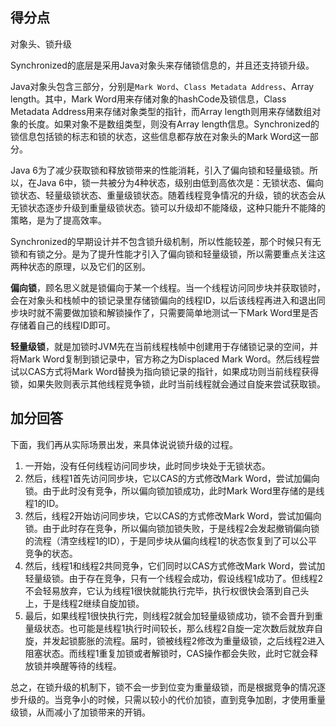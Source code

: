 ## 得分点

对象头、锁升级

Synchronized的底层是采用Java对象头来存储锁信息的，并且还支持锁升级。

Java对象头包含三部分，分别是`Mark Word`、`Class Metadata Address`、Array length。其中，Mark Word用来存储对象的hashCode及锁信息，Class Metadata Address用来存储对象类型的指针，而Array length则用来存储数组对象的长度。如果对象不是数组类型，则没有Array length信息。Synchronized的锁信息包括锁的标志和锁的状态，这些信息都存放在对象头的Mark Word这一部分。

Java 6为了减少获取锁和释放锁带来的性能消耗，引入了偏向锁和轻量级锁。所以，在Java 6中，锁一共被分为4种状态，级别由低到高依次是：无锁状态、偏向锁状态、轻量级锁状态、重量级锁状态。随着线程竞争情况的升级，锁的状态会从无锁状态逐步升级到重量级锁状态。锁可以升级却不能降级，这种只能升不能降的策略，是为了提高效率。

Synchronized的早期设计并不包含锁升级机制，所以性能较差，那个时候只有无锁和有锁之分。是为了提升性能才引入了偏向锁和轻量级锁，所以需要重点关注这两种状态的原理，以及它们的区别。

**偏向锁**，顾名思义就是锁偏向于某一个线程。当一个线程访问同步块并获取锁时，会在对象头和栈帧中的锁记录里存储锁偏向的线程ID，以后该线程再进入和退出同步块时就不需要做加锁和解锁操作了，只需要简单地测试一下Mark Word里是否存储着自己的线程ID即可。

**轻量级锁**，就是加锁时JVM先在当前线程栈帧中创建用于存储锁记录的空间，并将Mark Word复制到锁记录中，官方称之为Displaced Mark Word。然后线程尝试以CAS方式将Mark Word替换为指向锁记录的指针，如果成功则当前线程获得锁，如果失败则表示其他线程竞争锁，此时当前线程就会通过自旋来尝试获取锁。

## 加分回答

下面，我们再从实际场景出发，来具体说说锁升级的过程。

1. 一开始，没有任何线程访问同步块，此时同步块处于无锁状态。
2. 然后，线程1首先访问同步块，它以CAS的方式修改Mark Word，尝试加偏向锁。由于此时没有竞争，所以偏向锁加锁成功，此时Mark Word里存储的是线程1的ID。
3. 然后，线程2开始访问同步块，它以CAS的方式修改Mark Word，尝试加偏向锁。由于此时存在竞争，所以偏向锁加锁失败，于是线程2会发起撤销偏向锁的流程（清空线程1的ID），于是同步块从偏向线程1的状态恢复到了可以公平竞争的状态。
4. 然后，线程1和线程2共同竞争，它们同时以CAS方式修改Mark Word，尝试加轻量级锁。由于存在竞争，只有一个线程会成功，假设线程1成功了。但线程2不会轻易放弃，它认为线程1很快就能执行完毕，执行权很快会落到自己头上，于是线程2继续自旋加锁。
5. 最后，如果线程1很快执行完，则线程2就会加轻量级锁成功，锁不会晋升到重量级状态。也可能是线程1执行时间较长，那么线程2自旋一定次数后就放弃自旋，并发起锁膨胀的流程。届时，锁被线程2修改为重量级锁，之后线程2进入阻塞状态。而线程1重复加锁或者解锁时，CAS操作都会失败，此时它就会释放锁并唤醒等待的线程。

总之，在锁升级的机制下，锁不会一步到位变为重量级锁，而是根据竞争的情况逐步升级的。当竞争小的时候，只需以较小的代价加锁，直到竞争加剧，才使用重量级锁，从而减小了加锁带来的开销。